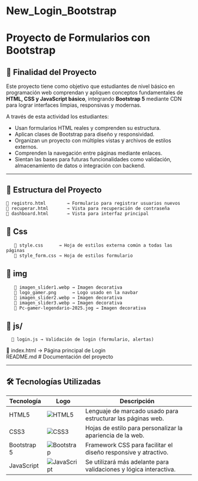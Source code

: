 # New_Login_Bootstrap
# Proyecto de Formularios con Bootstrap

## 🎯 Finalidad del Proyecto

Este proyecto tiene como objetivo que estudiantes de nivel básico en programación web comprendan y apliquen conceptos fundamentales de **HTML, CSS y JavaScript básico**, integrando **Bootstrap 5** mediante CDN para lograr interfaces limpias, responsivas y modernas.

A través de esta actividad los estudiantes:

- Usan formularios HTML reales y comprenden su estructura.
- Aplican clases de Bootstrap para diseño y responsividad.
- Organizan un proyecto con múltiples vistas y archivos de estilos externos.
- Comprenden la navegación entre páginas mediante enlaces.
- Sientan las bases para futuras funcionalidades como validación, almacenamiento de datos o integración con backend.

---

## 📁 Estructura del Proyecto

```
📄 registro.html        → Formulario para registrar usuarios nuevos  
📄 recuperar.html       → Vista para recuperación de contraseña 
📄 dashboard.html       → Vista para interfaz principal 
```
## 📁 Css

```
   📄 style.css      → Hoja de estilos externa común a todas las páginas
   📄 style_form.css → Hoja de estilos formulario
```
## 📁 img
```
   📄 imagen_slider1.webp → Imagen decorativa
   📄 logo_gamer.png      → Logo usado en la navbar
   📄 imagen_slider2.webp → Imagen decorativa
   📄 imagen_slider3.webp → Imagen decorativa
   📄 Pc-gamer-legendario-2025.jog → Imagen decorativa
   ```
 
 ## 📁 js/
 ```
   📄 login.js → Validación de login (formulario, alertas)
   ```

📄 index.html           → Página principal de Login  
README.md # Documentación del proyecto

---

## 🛠 Tecnologías Utilizadas

| Tecnología      | Logo     | Descripción                                                                 |
|----------------|----------|------------------------------------------------------------------------------|
| HTML5          | ![HTML5](https://img.shields.io/badge/HTML5-E34F26?logo=html5&logoColor=white) | Lenguaje de marcado usado para estructurar las páginas web.           |
| CSS3           | ![CSS3](https://img.shields.io/badge/CSS3-1572B6?logo=css3&logoColor=white)   | Hojas de estilo para personalizar la apariencia de la web.            |
| Bootstrap 5    | ![Bootstrap](https://img.shields.io/badge/Bootstrap-7952B3?logo=bootstrap&logoColor=white) | Framework CSS para facilitar el diseño responsive y atractivo.        |
| JavaScript     | ![JavaScript](https://img.shields.io/badge/JavaScript-F7DF1E?logo=javascript&logoColor=black) | Se utilizará más adelante para validaciones y lógica interactiva.     |
